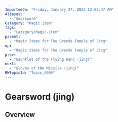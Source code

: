 ```yaml
---
ImportedOn: "Friday, January 27, 2023 12:02:47 AM"
Aliases:
  - "Gearsword"
Category: "Magic Item"
Tags:
  - "Category/Magic-Item"
parent:
  - "Magic Items for The Grande Temple of Jing"
up:
  - "Magic Items for The Grande Temple of Jing"
prev:
  - "Gauntlet of the Flying Hand (jing)"
next:
  - "Gloves of the Missile (jing)"
RWtopicId: "Topic_9909"
---
```

# Gearsword (jing)
## Overview
